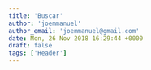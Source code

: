 ```yaml
---
title: 'Buscar'
author: 'joemmanuel'
author_email: 'joemmanuel@gmail.com'
date: Mon, 26 Nov 2018 16:29:44 +0000
draft: false
tags: ['Header']
---
```


